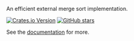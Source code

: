 An efficient external merge sort implementation.

[![Crates.io Version](https://img.shields.io/crates/v/extsort.svg)](https://crates.io/crates/extsort)
[![GitHub stars](https://img.shields.io/github/stars/lilydjwg/extsort.svg?style=social&label=Star)](https://github.com/lilydjwg/extsort)

See the [documentation](https://docs.rs/extsort) for more.

